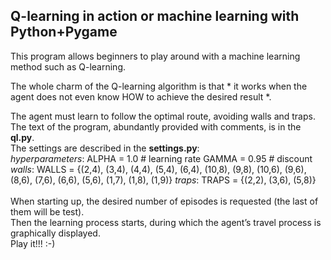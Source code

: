 ## Q-learning in action or machine learning with Python+Pygame

This program allows beginners to play around with a machine learning method such as Q-learning.

The whole charm of the Q-learning algorithm is that * it works when the agent does not even know HOW to achieve the desired result *.

The agent must learn to follow the optimal route, avoiding walls and traps.<br>
The text of the program, abundantly provided with comments, is in the **ql.py**.<br>
The settings are described in the **settings.py**:<br>
*hyperparameters*:
ALPHA = 1.0 # learning rate
GAMMA = 0.95 # discount 
*walls*:
WALLS = {(2,4), (3,4), (4,4), (5,4), (6,4), (10,8), (9,8), (10,6), (9,6), (8,6), (7,6), (6,6), (5,6), (1,7), (1,8), (1,9)}
*traps*:
TRAPS = {(2,2), (3,6), (5,8)}<br>
<br>
When starting up, the desired number of episodes is requested (the last of them will be test).<br>
Then the learning process starts, during which the agent’s travel process is graphically displayed.<br>
Play it!!! :-)
